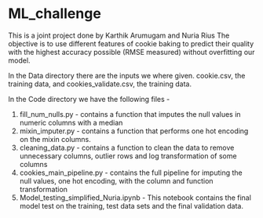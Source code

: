 # ML_challenge

This is a joint project done by Karthik Arumugam and Nuria Rius
The objective is to use different features of cookie baking to predict their quality with the highest accuracy possible (RMSE measured) without overfitting our model.

In the Data directory there are the inputs we where given. cookie.csv, the training data, and cookies_validate.csv, the training data.

In the Code directory we have the following files - 
1. fill_num_nulls.py - contains a function that imputes the null values in numeric columns with a median
2. mixin_imputer.py - contains a function that performs one hot encoding on the mixin columns.
3. cleaning_data.py - contains a function to clean the data to remove unnecessary columns, outlier rows and log transformation of some columns
4. cookies_main_pipeline.py - contains the full pipeline for imputing the null values, one hot encoding, with the column and function transformation
5. Model_testing_simplified_Nuria.ipynb - This notebook contains the final model test on the training, test data sets and the final validation data. 
